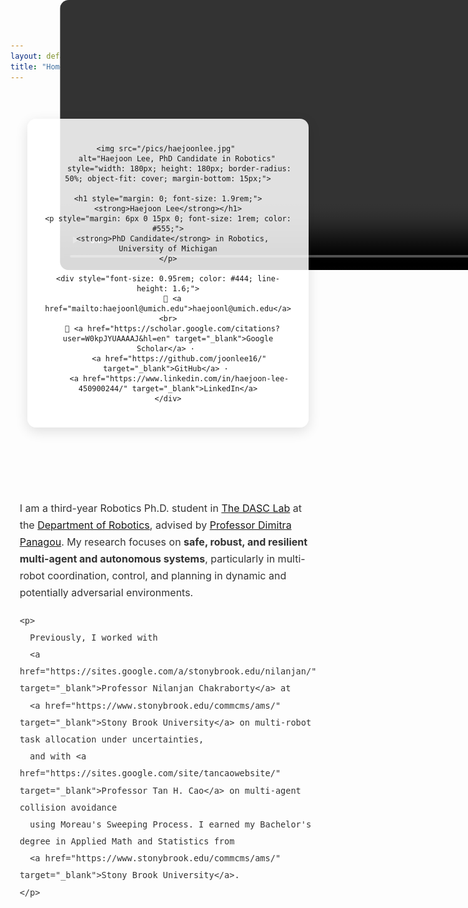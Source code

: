 ```yaml
---
layout: default
title: "Home"
---
```


<div style="display: flex; flex-direction: column; align-items: center; margin: 30px 20px;">

  <!-- Background Video -->
  <video autoplay muted loop playsinline
         style="position: absolute; top: 0; left: 50%; transform: translateX(-20%);
                width: 90%; height: auto%; object-fit: cover; z-index: 0; border-radius: 14px;">
    <source src="/pics/vid.mp4" type="video/mp4">
  </video>

  <!-- Profile Card -->
  <div style="position: relative; z-index: 1; display: flex; flex-direction: column; align-items: center; text-align: center; 
              padding: 25px; max-width: 400px; border-radius: 14px; 
              box-shadow: 0 6px 20px rgba(0,0,0,0.12); background-color: rgba(255,255,255,0.85); transition: transform 0.3s;">
    
    <img src="/pics/haejoonlee.jpg" 
         alt="Haejoon Lee, PhD Candidate in Robotics" 
         style="width: 180px; height: 180px; border-radius: 50%; object-fit: cover; margin-bottom: 15px;">

    <h1 style="margin: 0; font-size: 1.9rem;"><strong>Haejoon Lee</strong></h1>
    <p style="margin: 6px 0 15px 0; font-size: 1rem; color: #555;">
      <strong>PhD Candidate</strong> in Robotics, University of Michigan
    </p>

    <div style="font-size: 0.95rem; color: #444; line-height: 1.6;">
      📧 <a href="mailto:haejoonl@umich.edu">haejoonl@umich.edu</a><br>
      🔗 <a href="https://scholar.google.com/citations?user=W0kpJYUAAAAJ&hl=en" target="_blank">Google Scholar</a> · 
         <a href="https://github.com/joonlee16/" target="_blank">GitHub</a> · 
         <a href="https://www.linkedin.com/in/haejoon-lee-450900244/" target="_blank">LinkedIn</a>
    </div>
  </div>

  <!-- About / Bio Section -->
  <div style="max-width: 800px; margin-top: 100px; line-height: 1.7; font-size: 1rem; color: #333; position: relative; z-index:1;">
    <p>
      I am a third-year Robotics Ph.D. student in 
      <a href="https://dasc-lab.github.io/" target="_blank">The DASC Lab</a> at the 
      <a href="https://robotics.umich.edu/" target="_blank">Department of Robotics</a>, 
      advised by <a href="https://websites.umich.edu/~dpanagou/" target="_blank">Professor Dimitra Panagou</a>. 
      My research focuses on <strong>safe, robust, and resilient multi-agent and autonomous systems</strong>, particularly 
      in multi-robot coordination, control, and planning in dynamic and potentially adversarial environments.
    </p>

    <p>
      Previously, I worked with 
      <a href="https://sites.google.com/a/stonybrook.edu/nilanjan/" target="_blank">Professor Nilanjan Chakraborty</a> at 
      <a href="https://www.stonybrook.edu/commcms/ams/" target="_blank">Stony Brook University</a> on multi-robot task allocation under uncertainties, 
      and with <a href="https://sites.google.com/site/tancaowebsite/" target="_blank">Professor Tan H. Cao</a> on multi-agent collision avoidance 
      using Moreau's Sweeping Process. I earned my Bachelor's degree in Applied Math and Statistics from 
      <a href="https://www.stonybrook.edu/commcms/ams/" target="_blank">Stony Brook University</a>.
    </p>
  </div>

</div>

<style>
  /* Hover effect for profile card */
  .about-container div:hover {
    transform: translateY(-5px);
  }

  /* Responsive adjustments */
  @media (min-width: 768px) {
    .about-container {
      flex-direction: row;
      align-items: flex-start;
      gap: 50px;
    }
    .about-container .bio-text {
      flex: 1;
    }
    .about-container div:first-child {
      flex: 0 0 300px;
    }
  }
